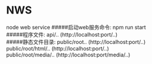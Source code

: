 # NWS
node web service
#####启动web服务命令:
npm run start<br>
#####程序文件:
api/.. (http://localhost:port/..)<br>
#####静态文件目录:
public/root.. (http://localhost:port/..)<br>
public/root/html/.. (http://localhost:port/..)<br>
public/root/media/.. (http://localhost:port/media/..)<br>

